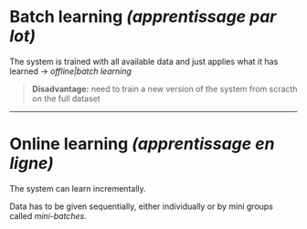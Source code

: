 # Batch learning *(apprentissage par lot)*

The system is trained with all available data and just applies what it has learned &rarr; *offline|batch learning*

> **Disadvantage:** need to train a new version of the system from scracth on the full dataset
___

# Online learning *(apprentissage en ligne)*

The system can learn incrementally.

Data has to be given sequentially, either individually or by mini groups called *mini-batches*.